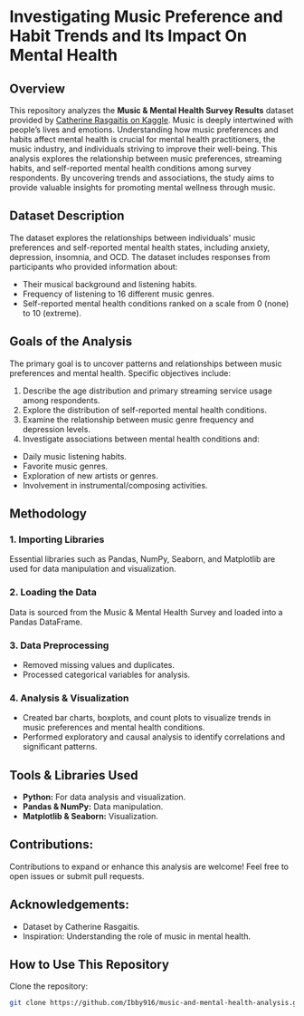 # Investigating Music Preference and Habit Trends and Its Impact On Mental Health

## Overview

This repository analyzes the **Music & Mental Health Survey Results** dataset provided by [Catherine Rasgaitis on Kaggle](https://www.kaggle.com/datasets/catherinerasgaitis/mxmh-survey-results). Music is deeply intertwined with people’s lives and emotions. Understanding how music preferences and habits affect mental health is crucial for mental health practitioners, the music industry, and individuals striving to improve their well-being. This analysis explores the relationship between music preferences, streaming habits, and self-reported mental health conditions among survey respondents. By uncovering trends and associations, the study aims to provide valuable insights for promoting mental wellness through music.

## Dataset Description

The dataset explores the relationships between individuals' music preferences and self-reported mental health states, including anxiety, depression, insomnia, and OCD. The dataset includes responses from participants who provided information about:
- Their musical background and listening habits.
- Frequency of listening to 16 different music genres.
- Self-reported mental health conditions ranked on a scale from 0 (none) to 10 (extreme).

## Goals of the Analysis

The primary goal is to uncover patterns and relationships between music preferences and mental health. Specific objectives include:

1. Describe the age distribution and primary streaming service usage among respondents.
2. Explore the distribution of self-reported mental health conditions.
3. Examine the relationship between music genre frequency and depression levels.
4. Investigate associations between mental health conditions and:
- Daily music listening habits.
- Favorite music genres.
- Exploration of new artists or genres.
- Involvement in instrumental/composing activities.

## Methodology

### 1. Importing Libraries
Essential libraries such as Pandas, NumPy, Seaborn, and Matplotlib are used for data manipulation and visualization.

### 2. Loading the Data
Data is sourced from the Music & Mental Health Survey and loaded into a Pandas DataFrame.

### 3. Data Preprocessing
- Removed missing values and duplicates.
- Processed categorical variables for analysis.

### 4. Analysis & Visualization
- Created bar charts, boxplots, and count plots to visualize trends in music preferences and mental health conditions.
- Performed exploratory and causal analysis to identify correlations and significant patterns.

## Tools & Libraries Used
- **Python:** For data analysis and visualization.
- **Pandas & NumPy:** Data manipulation.
- **Matplotlib & Seaborn:** Visualization.

## Contributions:
Contributions to expand or enhance this analysis are welcome! Feel free to open issues or submit pull requests.

## Acknowledgements:
- Dataset by Catherine Rasgaitis.
- Inspiration: Understanding the role of music in mental health.

## How to Use This Repository
Clone the repository:
   ```bash
   git clone https://github.com/Ibby916/music-and-mental-health-analysis.git


